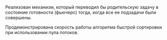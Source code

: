 Реализован  механизм, который переводил бы родительскую задачу в состояние готовности (фьючерс) тогда, когда все ее подзадачи были совершены. 

Продемонстрирована скорость работы алгоритма быстрой сортировки при использовании пула потоков. 

